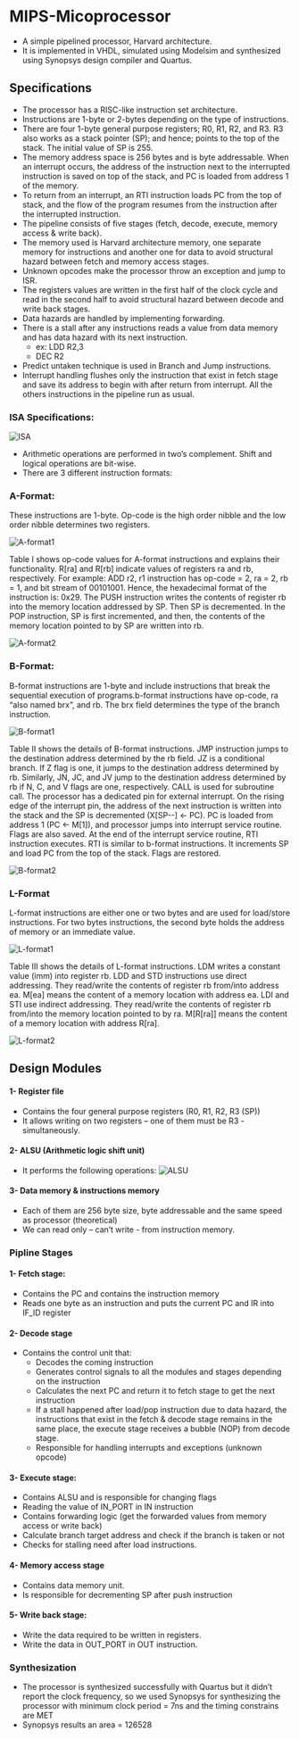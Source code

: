 # MIPS-Micoprocessor
* A simple pipelined processor, Harvard architecture.
* It is implemented in VHDL, simulated using Modelsim and synthesized using Synopsys design compiler and Quartus.

## Specifications
* The processor has a RISC-like instruction set architecture.
* Instructions are 1-byte or 2-bytes depending on the type of instructions.
* There are four 1-byte general purpose registers; R0, R1, R2, and R3. R3 also works as a stack pointer (SP); and hence; points to the top of the stack. The initial value of SP is 255. 
* The memory address space is 256 bytes and is byte addressable. When an interrupt occurs, the address of the instruction next to the interrupted instruction is saved on top of the stack, and PC is loaded from address 1 of the memory. 
* To return from an interrupt, an RTI instruction loads PC from the top of stack, and the flow of the program resumes from the instruction after the interrupted instruction.
* The pipeline consists of five stages (fetch, decode, execute, memory access & write back).
* The memory used is Harvard architecture memory, one separate memory for instructions and another one for data to avoid structural hazard between fetch and memory access stages.
* Unknown opcodes make the processor throw an exception and jump to ISR.
* The registers values are written in the first half of the clock cycle and read in the second half to avoid structural hazard between decode and write back stages.
* Data hazards are handled by implementing forwarding.
* There is a stall after any instructions reads a value from data memory and has data hazard with its next instruction.
  - ex: LDD R2,3
  - DEC R2
* Predict untaken technique is used in Branch and Jump instructions.
* Interrupt handling flushes only the instruction that exist in fetch stage and save its address to begin with after return from interrupt. All the others instructions in the pipeline run as usual.

### ISA Specifications:
![ISA](https://github.com/abdallahmagdy1993/MIPS-Micoprocessor/blob/master/Images/1%20ISA-Specs.PNG)

* Arithmetic operations are performed in two’s complement. Shift and logical operations are bit-wise. 
* There are 3 different instruction formats:

### A-Format:
These instructions are 1-byte. Op-code is the high order nibble and the low order nibble determines two registers.

![A-format1](https://github.com/abdallahmagdy1993/MIPS-Micoprocessor/blob/master/Images/2%20A-format.PNG)

Table I shows op-code values for A-format instructions and explains their functionality. R[ra] and R[rb] indicate values of registers ra and rb, respectively. For example: ADD r2, r1 instruction has op-code = 2, ra = 2, rb = 1, and bit stream of 00101001. Hence, the hexadecimal format of the instruction is: 0x29. The PUSH instruction writes the contents of register rb into the memory location addressed by SP. Then SP is decremented. In the POP instruction, SP is first incremented, and then, the contents of the memory location pointed to by SP are written into rb.

![A-format2](https://github.com/abdallahmagdy1993/MIPS-Micoprocessor/blob/master/Images/3%20A-format.PNG)

### B-Format:
B-format instructions are 1-byte and include instructions that break the sequential execution of programs.b-format instructions have op-code, ra “also named brx”, and rb. The brx field determines the type of the branch instruction.

![B-format1](https://github.com/abdallahmagdy1993/MIPS-Micoprocessor/blob/master/Images/4%20B-format.PNG)

Table II shows the details of B-format instructions. JMP instruction jumps to the destination address determined by the rb field. JZ is a conditional branch. If Z flag is one, it jumps to the destination address determined by rb. Similarly, JN, JC, and JV jump to the destination address determined by rb if N, C, and V flags are one, respectively. CALL is used for subroutine call. The processor has a dedicated pin for external interrupt. On the rising edge of the interrupt pin, the address of the next instruction is written into the stack and the SP is decremented (X[SP--] ← PC). PC is loaded from address 1 (PC ← M[1]), and processor jumps into interrupt service routine. Flags are also saved. At the end of the interrupt service routine, RTI instruction executes. RTI is similar to b-format instructions. It increments SP and load PC from the top of the stack. Flags are restored.

![B-format2](https://github.com/abdallahmagdy1993/MIPS-Micoprocessor/blob/master/Images/5%20B-format.PNG)

### L-Format
L-format instructions are either one or two bytes and are used for load/store instructions. For two bytes instructions, the second byte holds the address of memory or an immediate value.

![L-format1](https://github.com/abdallahmagdy1993/MIPS-Micoprocessor/blob/master/Images/6%20L-format.PNG)

Table III shows the details of L-format instructions. LDM writes a constant value (imm) into register rb. LDD and STD instructions use direct addressing. They read/write the contents of register rb from/into address ea. M[ea] means the content of a memory location with address ea. LDI and STI use indirect addressing. They read/write the contents of register rb from/into the memory location pointed to by ra. M[R[ra]] means the content of a memory location with address R[ra].

![L-format2](https://github.com/abdallahmagdy1993/MIPS-Micoprocessor/blob/master/Images/7%20L-format.PNG)

## Design Modules
#### 1- Register file
- Contains the four general purpose registers (R0, R1, R2, R3 (SP))
- It allows writing on two registers – one of them must be R3 - simultaneously.
#### 2- ALSU (Arithmetic logic shift unit)
- It performs the following operations:
![ALSU](https://github.com/abdallahmagdy1993/MIPS-Micoprocessor/blob/master/Images/ALSU.PNG)
#### 3- Data memory & instructions memory
- Each of them are 256 byte size, byte addressable and the same speed as processor (theoretical)
- We can read only – can’t write - from instruction memory.

### Pipline Stages
#### 1- Fetch stage:
- Contains the PC and contains the instruction memory
- Reads one byte as an instruction and puts the current PC and IR into IF_ID register
#### 2- Decode stage
- Contains the control unit that:
  * Decodes the coming instruction
  * Generates control signals to all the modules and stages depending on the instruction
  * Calculates the next PC and return it to fetch stage to get the next instruction
  * If a stall happened after load/pop instruction due to data hazard, the instructions that exist in the fetch & decode stage remains in the same place, the execute stage receives a bubble (NOP) from decode stage.
  * Responsible for handling interrupts and exceptions (unknown opcode)
#### 3- Execute stage:
- Contains ALSU and is responsible for changing flags
- Reading the value of IN_PORT in IN instruction
- Contains forwarding logic (get the forwarded values from memory access or write back)
- Calculate branch target address and check if the branch is taken or not
- Checks for stalling need after load instructions.
#### 4- Memory access stage
- Contains data memory unit.
- Is responsible for decrementing SP after push instruction
#### 5- Write back stage:
- Write the data required to be written in registers.
- Write the data in OUT_PORT in OUT instruction.

### Synthesization
* The processor is synthesized successfully with Quartus but it didn’t report the clock frequency, so we used Synopsys for synthesizing the processor with minimum clock period = 7ns and the timing constrains are MET
* Synopsys results an area = 126528
